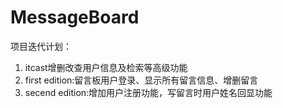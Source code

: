 # MessageBoard
项目迭代计划：

1. itcast增删改查用户信息及检索等高级功能
2. first edition:留言板用户登录、显示所有留言信息、增删留言
3. secend edition:增加用户注册功能，写留言时用户姓名回显功能